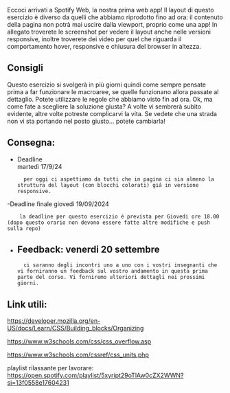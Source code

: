 Eccoci arrivati a Spotify Web, la nostra prima web app! Il layout di questo esercizio è diverso da quelli che abbiamo riprodotto fino ad ora: il contenuto della pagina non potrà mai uscire dalla viewport, proprio come una app! In allegato troverete le screenshot per vedere il layout anche nelle versioni responsive, inoltre troverete dei video per quel che riguarda il comportamento hover, responsive e chiusura del browser in altezza.

## Consigli

Questo esercizio si svolgerà in più giorni quindi come sempre pensate prima a far funzionare le macroaree, se quelle funzionano allora passate al dettaglio.
Potete utilizzare le regole che abbiamo visto fin ad ora. Ok, ma come fate a scegliere la soluzione giusta? A volte vi sembrerà subito evidente, altre volte potreste complicarvi la vita. Se vedete che una strada non vi sta portando nel posto giusto... potete cambiarla!

## Consegna:
- Deadline  
    martedì 17/9/24

        per oggi ci aspettiamo da tutti che in pagina ci sia almeno la struttura del layout (con blocchi colorati) giá in versione responsive.

-Deadline finale
    giovedì 19/09/2024

        la deadline per questo esercizio é prevista per Giovedi ore 18.00 (dopo questo orario non devono essere fatte altre modifiche e push sulla repo)

- Feedback:
    venerdi 20 settembre
    -
        ci saranno degli incontri uno a uno con i vostri insegnanti che vi forniranno un feedback sul vostro andamento in questa prima parte del corso. Vi forniremo ulteriori dettagli nei prossimi giorni.

## Link utili:
https://developer.mozilla.org/en-US/docs/Learn/CSS/Building_blocks/Organizing

https://www.w3schools.com/css/css_overflow.asp

https://www.w3schools.com/cssref/css_units.php

playlist rilassante per lavorare: https://open.spotify.com/playlist/5xyript29oTlAw0cZX2WWN?si=13f0558e17604231